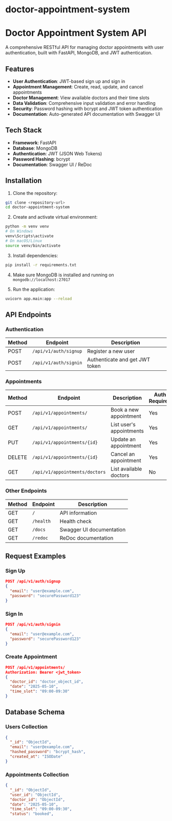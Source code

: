 # doctor-appointment-system
# Doctor Appointment System API

A comprehensive RESTful API for managing doctor appointments with user authentication, built with FastAPI, MongoDB, and JWT authentication.

## Features

- **User Authentication**: JWT-based sign up and sign in
- **Appointment Management**: Create, read, update, and cancel appointments
- **Doctor Management**: View available doctors and their time slots
- **Data Validation**: Comprehensive input validation and error handling
- **Security**: Password hashing with bcrypt and JWT token authentication
- **Documentation**: Auto-generated API documentation with Swagger UI

## Tech Stack

- **Framework**: FastAPI
- **Database**: MongoDB
- **Authentication**: JWT (JSON Web Tokens)
- **Password Hashing**: bcrypt
- **Documentation**: Swagger UI / ReDoc

## Installation

1. Clone the repository:
```bash
git clone <repository-url>
cd doctor-appointment-system
```

2. Create and activate virtual environment:
```bash
python -m venv venv
# On Windows
venv\Scripts\activate
# On macOS/Linux
source venv/bin/activate
```

3. Install dependencies:
```bash
pip install -r requirements.txt
```

4. Make sure MongoDB is installed and running on `mongodb://localhost:27017`

5. Run the application:
```bash
uvicorn app.main:app --reload
```

## API Endpoints

### Authentication

| Method | Endpoint | Description |
|--------|----------|-------------|
| POST | `/api/v1/auth/signup` | Register a new user |
| POST | `/api/v1/auth/signin` | Authenticate and get JWT token |

### Appointments

| Method | Endpoint | Description | Auth Required |
|--------|----------|-------------|---------------|
| POST | `/api/v1/appointments/` | Book a new appointment | Yes |
| GET | `/api/v1/appointments/` | List user's appointments | Yes |
| PUT | `/api/v1/appointments/{id}` | Update an appointment | Yes |
| DELETE | `/api/v1/appointments/{id}` | Cancel an appointment | Yes |
| GET | `/api/v1/appointments/doctors` | List available doctors | No |

### Other Endpoints

| Method | Endpoint | Description |
|--------|----------|-------------|
| GET | `/` | API information |
| GET | `/health` | Health check |
| GET | `/docs` | Swagger UI documentation |
| GET | `/redoc` | ReDoc documentation |

## Request Examples

### Sign Up
```json
POST /api/v1/auth/signup
{
  "email": "user@example.com",
  "password": "securePassword123"
}
```

### Sign In
```json
POST /api/v1/auth/signin
{
  "email": "user@example.com",
  "password": "securePassword123"
}
```

### Create Appointment
```json
POST /api/v1/appointments/
Authorization: Bearer <jwt_token>
{
  "doctor_id": "doctor_object_id",
  "date": "2025-05-10",
  "time_slot": "09:00-09:30"
}
```

## Database Schema

### Users Collection
```json
{
  "_id": "ObjectId",
  "email": "user@example.com",
  "hashed_password": "bcrypt_hash",
  "created_at": "ISODate"
}
```

### Appointments Collection
```json
{
  "_id": "ObjectId",
  "user_id": "ObjectId",
  "doctor_id": "ObjectId",
  "date": "2025-05-10",
  "time_slot": "09:00-09:30",
  "status": "booked",